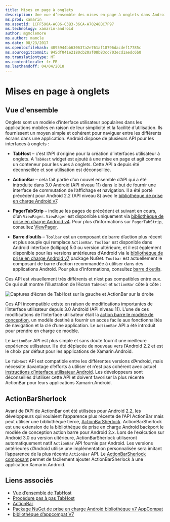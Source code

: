 ```yaml
---
title: Mises en page à onglets
description: Une vue d’ensemble des mises en page à onglets dans Android
ms.prod: xamarin
ms.assetid: 1CFF590A-AC86-C3B3-36CA-A70248BC7F97
ms.technology: xamarin-android
author: mgmclemore
ms.author: mamcle
ms.date: 08/23/2017
ms.openlocfilehash: 4095944bb630637a2e761af18796dacdef17785c
ms.sourcegitcommit: 945df041e2180cb20af08b83cc703ecd1aedc6b0
ms.translationtype: MT
ms.contentlocale: fr-FR
ms.lasthandoff: 04/04/2018
---
```

# <a name="tabbed-layouts"></a>Mises en page à onglets


## <a name="overview"></a>Vue d'ensemble

Onglets sont un modèle d’interface utilisateur populaires dans les applications mobiles en raison de leur simplicité et la facilité d’utilisation. Ils fournissent un moyen simple et cohérent pour naviguer entre les différents écrans dans une application. Android dispose de plusieurs API pour les interfaces à onglets : 

-   **TabHost** &ndash; c’est l’API d’origine pour la création d’interfaces utilisateur à onglets. A `TabHost` widget est ajouté à une mise en page et agit comme un conteneur pour les vues à onglets. Cette API a depuis été déconseillée et son utilisation est déconseillée. 

-   **ActionBar** &ndash; cela fait partie d’un nouvel ensemble d’API qui a été introduite dans 3.0 Android (API niveau 11) dans le but de fournir une interface de commutation de l’affichage et navigation. Il a été porté précédent pour Android 2.2 (API niveau 8) avec le [bibliothèque de prise en charge Android v7](https://www.nuget.org/packages/Xamarin.Android.Support.v7.AppCompat/). 

-   **PagerTabStrip** &ndash; indique les pages de précédent et suivant en cours, d’un `ViewPager`. `ViewPager` est disponible uniquement via [bibliothèque de prise en charge Android v4](https://www.nuget.org/packages/Xamarin.Android.Support.v4/).
     Pour plus d’informations sur `PagerTabStrip`, consultez [ViewPager](~/android/user-interface/controls/view-pager/index.md).

-   **Barre d’outils** &ndash; `Toolbar` est un composant de barre d’action plus récent et plus souple qui remplace `ActionBar`. `Toolbar` est disponible dans Android interface (lollipop) 5.0 ou version ultérieure, et il est également disponible pour les versions antérieures d’Android via le [bibliothèque de prise en charge Android v7](https://www.nuget.org/packages/Xamarin.Android.Support.v7.AppCompat/) package NuGet. 
    `Toolbar` est actuellement le composant de barre d’action recommandée à utiliser dans des applications Android.
    Pour plus d’informations, consultez [barre d’outils](~/android/user-interface/controls/tool-bar/index.md). 


Ces API est visuellement très différents et n’est pas compatibles entre eux. Ce qui suit montre l’illustration de l’écran `TabHost` et `ActionBar` côte à côte : 

![Captures d’écran de TabHost sur la gauche et ActionBar sur la droite](images/image01.png)

Ces API incompatible existe en raison de modifications importantes de l’interface utilisateur depuis 3.0 Android (API niveau 11). L’une de ces modifications de l’interface utilisateur était la [action barre le modèle de conception](http://www.androidpatterns.com/uap_pattern/action-bar), un modèle destiné à fournir un accès facile aux fonctionnalités de navigation et la clé d’une application. Le `ActionBar` API a été introduit pour prendre en charge ce modèle. 

Le `ActionBar` API est plus simple et sans doute fournit une meilleure expérience utilisateur. Il a été déplacée de nouveau vers l’Android 2.2 et est le choix par défaut pour les applications de Xamarin.Android. 

Le `TabHost` API est compatible entre les différentes versions d’Android, mais nécessite davantage d’efforts à utiliser et n’est pas cohérent avec actuel [instructions d’interface utilisateur Android](http://developer.android.com/design/index.html). Les développeurs sont déconseillés d’utiliser cette API et doivent favoriser la plus récente ActionBar pour leurs applications Xamarin.Android. 



## <a name="actionbarsherlock"></a>ActionBarSherlock

Avant de l’API de ActionBar ont été utilisées pour Android 2.2, les développeurs qui voulaient l’apparence plus récente de l’API ActionBar mais peut utiliser une bibliothèque tierce, [ActionBarSherlock](http://actionbarsherlock.com). ActionBarSherlock est une extension de la bibliothèque de prise en charge Android backport le modèle de conception action barre pour Android 2.x. Lors de l’exécution sur Android 3.0 ou version ultérieure, ActionBarSherlock utiliseront automatiquement natif `ActionBar` API fournie par Android. Les versions antérieures d’Android utilise une implémentation personnalisée sera imitant l’apparence de la plus récente `ActionBar` API. Le [ActionBarSherlock composant](https://www.nuget.org/packages/xamstore-XamarinActionBarSherlock/) permet de facilement ajouter ActionBarSherlock à une application Xamarin.Android. 



## <a name="related-links"></a>Liens associés

- [Vue d’ensemble de TabHost](tab-host.md)
- [Procédure pas à pas TabHost](~/android/user-interface/layouts/tab-layout/creating-a-tabbed-ui.md)
- [ActionBar](http://developer.android.com/guide/topics/ui/actionbar.html)
- [Package NuGet de prise en charge Android bibliothèque v7 AppCompat](https://www.nuget.org/packages/Xamarin.Android.Support.v7.AppCompat/)
- [bibliothèque d’appcompat V7](http://developer.android.com/tools/support-library/features.html#v7-appcompat)
